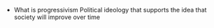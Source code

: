 - What is progressivism
	Political ideology that supports the idea that society will improve over time